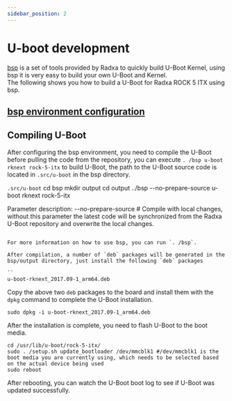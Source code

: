 ```yaml
---
sidebar_position: 2
---
```


# U-boot development

[bsp](https://github.com/radxa-repo/bsp) is a set of tools provided by Radxa to quickly build U-Boot Kernel, using bsp it is very easy to build your own U-Boot and Kernel.  
The following shows you how to build a U-Boot for Radxa ROCK 5 ITX using bsp.

## [bsp environment configuration](https://radxa-repo.github.io/bsp/)

## Compiling U-Boot

After configuring the bsp environment, you need to compile the U-Boot before pulling the code from the repository, you can execute `. /bsp u-boot rknext rock-5-itx` to build U-Boot, the path to the U-Boot source code is located in `.src/u-boot` in the bsp directory.

`.src/u-boot`
cd bsp
mkdir output
cd output
../bsp --no-prepare-source u-boot rknext rock-5-itx

Parameter description:
--no-prepare-source # Compile with local changes, without this parameter the latest code will be synchronized from the Radxa U-Boot repository and overwrite the local changes.
```

For more information on how to use bsp, you can run `. /bsp`.

After compilation, a number of `deb` packages will be generated in the bsp/output directory, just install the following `deb` packages

``
u-boot-rknext_2017.09-1_arm64.deb
```

Copy the above two `deb` packages to the board and install them with the `dpkg` command to complete the U-Boot installation.

```
sudo dpkg -i u-boot-rknext_2017.09-1_arm64.deb
```

After the installation is complete, you need to flash U-Boot to the boot media.

```
cd /usr/lib/u-boot/rock-5-itx/
sudo . /setup.sh update_bootloader /dev/mmcblk1 #/dev/mmcblk1 is the boot media you are currently using, which needs to be selected based on the actual device being used
sudo reboot
```

After rebooting, you can watch the U-Boot boot log to see if U-Boot was updated successfully.
